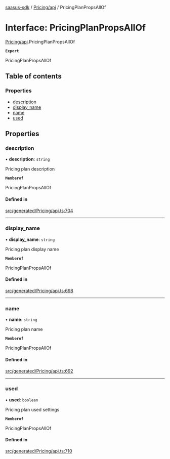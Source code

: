 [saasus-sdk](../README.md) / [Pricing/api](../modules/Pricing_api.md) / PricingPlanPropsAllOf

# Interface: PricingPlanPropsAllOf

[Pricing/api](../modules/Pricing_api.md).PricingPlanPropsAllOf

**`Export`**

PricingPlanPropsAllOf

## Table of contents

### Properties

- [description](Pricing_api.PricingPlanPropsAllOf.md#description)
- [display\_name](Pricing_api.PricingPlanPropsAllOf.md#display_name)
- [name](Pricing_api.PricingPlanPropsAllOf.md#name)
- [used](Pricing_api.PricingPlanPropsAllOf.md#used)

## Properties

### description

• **description**: `string`

Pricing plan description

**`Memberof`**

PricingPlanPropsAllOf

#### Defined in

[src/generated/Pricing/api.ts:704](https://github.com/saasus-platform/saasus-sdk-javascript/blob/c67ac22/src/generated/Pricing/api.ts#L704)

___

### display\_name

• **display\_name**: `string`

Pricing plan display name

**`Memberof`**

PricingPlanPropsAllOf

#### Defined in

[src/generated/Pricing/api.ts:698](https://github.com/saasus-platform/saasus-sdk-javascript/blob/c67ac22/src/generated/Pricing/api.ts#L698)

___

### name

• **name**: `string`

Pricing plan name

**`Memberof`**

PricingPlanPropsAllOf

#### Defined in

[src/generated/Pricing/api.ts:692](https://github.com/saasus-platform/saasus-sdk-javascript/blob/c67ac22/src/generated/Pricing/api.ts#L692)

___

### used

• **used**: `boolean`

Pricing plan used settings

**`Memberof`**

PricingPlanPropsAllOf

#### Defined in

[src/generated/Pricing/api.ts:710](https://github.com/saasus-platform/saasus-sdk-javascript/blob/c67ac22/src/generated/Pricing/api.ts#L710)
